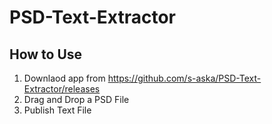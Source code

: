 # PSD-Text-Extractor

## How to Use

1. Downlaod app from https://github.com/s-aska/PSD-Text-Extractor/releases
2. Drag and Drop a PSD File
3. Publish Text File
